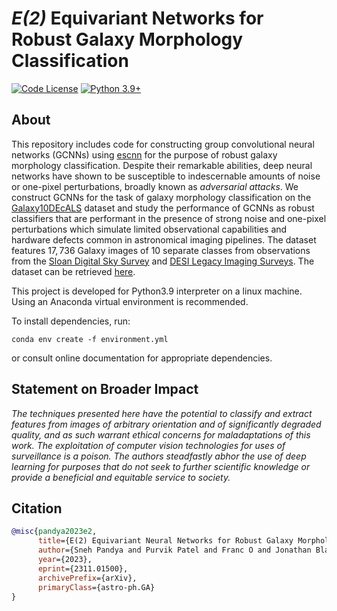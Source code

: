 # *E(2)* Equivariant Networks for Robust Galaxy Morphology Classification

[![Code License](https://img.shields.io/badge/Code%20License-Apache_2.0-green.svg)](https://github.com/snehjp2/GCNNMorphology/blob/main/LICENSE)
[![Python 3.9+](https://img.shields.io/badge/python-3.9+-blue.svg)](https://www.python.org/downloads/release/python-390/)

## About

This repository includes code for constructing group convolutional neural networks (GCNNs) using [escnn](https://github.com/QUVA-Lab/escnn) for the purpose of robust galaxy morphology classification. Despite their remarkable abilities, deep neural networks have shown to be susceptible to indescernable amounts of noise or one-pixel perturbations, broadly known as *adversarial attacks*. We construct GCNNs for the task of galaxy morphology classification on the [Galaxy10DEcALS](https://github.com/henrysky/Galaxy10) dataset and study the performance of GCNNs as robust classifiers that are performant in the presence of strong noise and one-pixel perturbations which simulate limited observational capabilities and hardware defects common in astronomical imaging pipelines. The dataset features $17,736$ Galaxy images of 10 separate classes from observations from the [Sloan Digital Sky Survey](https://classic.sdss.org) and [DESI Legacy Imaging Surveys](https://www.legacysurvey.org). The dataset can be retrieved [here](https://astro.utoronto.ca/~hleung/shared/Galaxy10/Galaxy10_DECals.h5).

This project is developed for Python3.9 interpreter on a linux machine. Using an Anaconda virtual environment is recommended.

To install dependencies, run:

```console
conda env create -f environment.yml
```

or consult online documentation for appropriate dependencies.

## Statement on Broader Impact

*The techniques presented here have the potential to classify and extract features from images of arbitrary orientation and of significantly degraded quality, and as such warrant ethical concerns for maladaptations of this work. The exploitation of computer vision technologies for uses of surveillance is a poison. The authors steadfastly abhor the use of deep learning for purposes that do not seek to further scientific knowledge or provide a beneficial and equitable service to society.*

## Citation

```bibtex
@misc{pandya2023e2,
      title={E(2) Equivariant Neural Networks for Robust Galaxy Morphology Classification}, 
      author={Sneh Pandya and Purvik Patel and Franc O and Jonathan Blazek},
      year={2023},
      eprint={2311.01500},
      archivePrefix={arXiv},
      primaryClass={astro-ph.GA}
}
```
